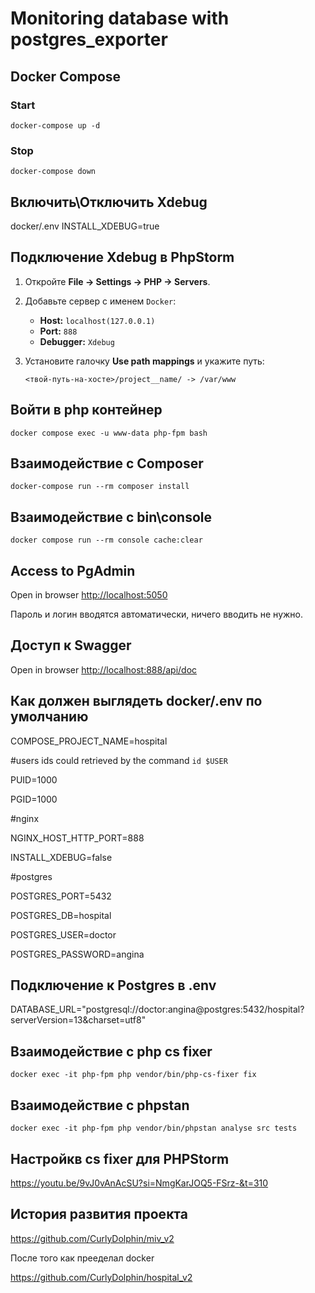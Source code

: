 # Monitoring database with postgres_exporter

## Docker Compose
### Start
```shell
docker-compose up -d
```

### Stop
```shell
docker-compose down
```

## Включить\Отключить Xdebug
docker/.env
INSTALL_XDEBUG=true

## Подключение Xdebug в PhpStorm

1. Откройте **File -> Settings -> PHP -> Servers**.
2. Добавьте сервер с именем `Docker`:
    - **Host:** `localhost(127.0.0.1)`
    - **Port:** `888`
    - **Debugger:** `Xdebug`
3. Установите галочку **Use path mappings** и укажите путь:

   ```
   <твой-путь-на-хосте>/project__name/ -> /var/www
   ```
## Войти в php контейнер
```shell
docker compose exec -u www-data php-fpm bash
```
## Взаимодействие с Composer
```shell
docker-compose run --rm composer install
```

## Взаимодействие с bin\console
```shell
docker compose run --rm console cache:clear
```

## Access to PgAdmin
Open in browser [http://localhost:5050](http://localhost:5050)

Пароль и логин вводятся автоматически, ничего вводить не нужно.

## Доступ к Swagger
Open in browser [http://localhost:888/api/doc](http://localhost:888/api/doc)

## Как должен выглядеть docker/.env по умолчанию
COMPOSE_PROJECT_NAME=hospital

#users ids could retrieved by the command `id $USER`

PUID=1000

PGID=1000

#nginx

NGINX_HOST_HTTP_PORT=888

INSTALL_XDEBUG=false

#postgres

POSTGRES_PORT=5432

POSTGRES_DB=hospital

POSTGRES_USER=doctor

POSTGRES_PASSWORD=angina

## Подключение к Postgres в .env

DATABASE_URL="postgresql://doctor:angina@postgres:5432/hospital?serverVersion=13&charset=utf8"
     
## Взаимодействие с php cs fixer
```shell
docker exec -it php-fpm php vendor/bin/php-cs-fixer fix
```

## Взаимодействие с phpstan
```shell
docker exec -it php-fpm php vendor/bin/phpstan analyse src tests
```

## Настройкв cs fixer для РНРStorm
https://youtu.be/9vJ0vAnAcSU?si=NmgKarJOQ5-FSrz-&t=310

## История развития проекта

https://github.com/CurlyDolphin/miv_v2

После того как прееделал docker

https://github.com/CurlyDolphin/hospital_v2